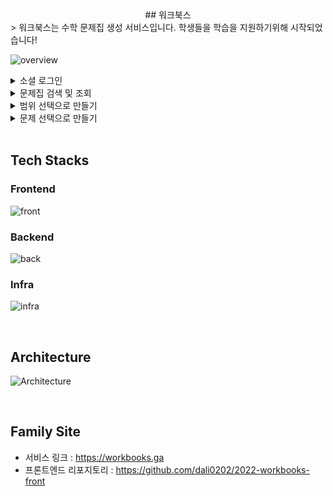 <div align="center">## 워크북스</div>
> 워크북스는 수학 문제집 생성 서비스입니다. 학생들을 학습을 지원하기위해 시작되었습니다!

![overview](https://user-images.githubusercontent.com/93257581/176131401-1e3852e6-ca4d-47a2-8d3d-a91c0060b94b.gif)
<details>
<summary>소셜 로그인</summary>
  <img src="https://user-images.githubusercontent.com/93257581/176123534-db420f2a-6c2a-4967-aa60-ee20f5ff315d.gif"/>
</details>

<details>
<summary>문제집 검색 및 조회</summary>
  <img src="https://user-images.githubusercontent.com/93257581/176121689-6c219a63-ac0a-4131-a472-ae017391e4d2.gif"/>
</details>

<details>
<summary>범위 선택으로 만들기</summary>
  <img src="https://user-images.githubusercontent.com/93257581/176122612-aecc764f-d3c1-4f13-9b8d-6054c9daf3bc.gif"/>
</details>

<details>
<summary>문제 선택으로 만들기</summary>
  <img src="https://user-images.githubusercontent.com/93257581/176117025-e6df4d41-230d-4a7b-8290-f90db6908e81.gif"/>
</details>

<br/>


## Tech Stacks
### Frontend
![front](https://user-images.githubusercontent.com/93257581/176088703-5d493cb6-6301-4dd8-8e07-819c6f7442fc.png)

### Backend
![back](https://user-images.githubusercontent.com/93257581/176088723-b1efccbd-9626-4c99-976e-260900bce124.png)

### Infra
![infra](https://user-images.githubusercontent.com/93257581/176088737-642deb73-9b84-4b40-ac53-1285957fa9b0.png)

<br/>

## Architecture 
![Architecture](https://user-images.githubusercontent.com/93257581/176100634-124251d4-681e-43c2-b2cb-9656a9694e1e.svg)

<br/>

## Family Site
* 서비스 링크 : <https://workbooks.ga>
* 프론트엔드 리포지토리 : <https://github.com/dali0202/2022-workbooks-front>

<br/>
